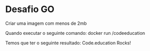 # Desafio GO 

Criar uma imagem com menos de 2mb

Quando executar o seguinte comando: docker run /codeeducation

Temos que ter o seguinte resultado: Code.education Rocks!
